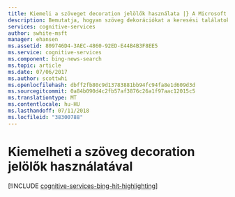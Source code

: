 ```yaml
---
title: Kiemeli a szöveget decoration jelölők használata |} A Microsoft Docs
description: Bemutatja, hogyan szöveg dekorációkat a keresési találatok engedélyezése.
services: cognitive-services
author: swhite-msft
manager: ehansen
ms.assetid: 809746D4-3AEC-4860-92ED-E44B4B3F8EE5
ms.service: cognitive-services
ms.component: bing-news-search
ms.topic: article
ms.date: 07/06/2017
ms.author: scottwhi
ms.openlocfilehash: dbff2fb80c9d13783881bb94fc94fa8e1d609d3d
ms.sourcegitcommit: 0a84b090d4c2fb57af3876c26a1f97aac12015c5
ms.translationtype: MT
ms.contentlocale: hu-HU
ms.lasthandoff: 07/11/2018
ms.locfileid: "38300788"
---
```

# <a name="using-decoration-markers-to-highlight-text"></a>Kiemelheti a szöveg decoration jelölők használatával

[!INCLUDE [cognitive-services-bing-hit-highlighting](../../../includes/cognitive-services-bing-hit-highlighting.md)]